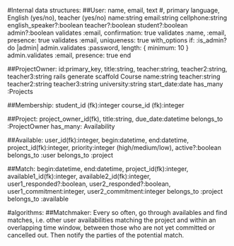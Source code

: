 #Internal data structures:
##User: 
name, email, text #, primary language, English (yes/no), teacher (yes/no)
name:string email:string cellphone:string english_speaker?:boolean teacher?:boolean student?:boolean admin?:boolean 
validates :email, confirmation: true
validates :name, :email, presence: true
validates :email, uniqueness: true
  with_options if: :is_admin? do |admin|
    admin.validates :password, length: { minimum: 10 }
    admin.validates :email, presence: true
  end
  

##ProjectOwner:
id:primary_key, title:string, teacher:string, teacher2:string, teacher3:string
rails generate scaffold Course  name:string teacher:string teacher2:string teacher3:string university:string start_date:date
has_many :Projects

##Membership:
student_id (fk):integer
course_id (fk):integer


##Project: 
project_owner_id(fk), title:string, due_date:datetime
belongs_to :ProjectOwner
has_many: Availability

##Available: 
user_id(fk):integer,  begin:datetime, end:datetime, project_id(fk):integer, priority:integer (high/medium/low), active?:boolean 
belongs_to :user
belongs_to :project


##Match:
begin:datetime, end:datetime, project_id(fk):integer, available1_id(fk):integer, available2_id(fk):integer, user1_responded?:boolean, user2_responded?:boolean, user1_commitment:integer, user2_commitment:integer
belongs_to :project
belongs_to :available


#algorithms:
##Matchmaker:
Every so often, go through availables and find matches, i.e. other user availabilities matching the project and within an overlapping time window, between those who are not yet committed or cancelled out.
Then notify the parties of the potential match.

